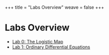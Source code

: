 +++
title = "Labs Overview"
weave = false
+++

# Labs Overview

- [Lab 0: The Logistic Map](/labs/00/)
- [Lab 1: Ordinary Differential Equations](/labs/01/)
